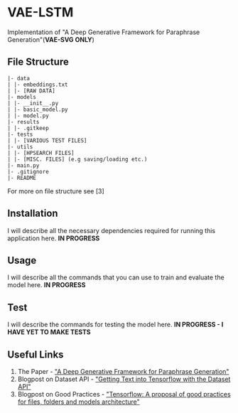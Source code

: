 # VAE-LSTM
Implementation of "A Deep Generative Framework for Paraphrase Generation"(**VAE-SVG ONLY**)

## File Structure
```
|- data
| |- embeddings.txt
| |- [RAW DATA]
|- models
| |- __init__.py
| |- basic_model.py
| |- model.py
|- results
| |- .gitkeep
|- tests
| |- [VARIOUS TEST FILES]
|- utils
| |- [HPSEARCH FILES]
| |- [MISC. FILES] (e.g saving/loading etc.)
|- main.py
|- .gitignore
|- README
```
For more on file structure see [3]

## Installation
I will describe all the necessary dependencies required for running this application here. **IN PROGRESS**

## Usage
I will describe all the commands that you can use to train and evaluate the model here. **IN PROGRESS**

## Test
I will describe the commands for testing the model here. **IN PROGRESS - I HAVE YET TO MAKE TESTS**

## Useful Links
1. The Paper - ["A Deep Generative Framework for Paraphrase Generation"](https://www.cse.iitk.ac.in/users/piyush/papers/deep-paraphrase-aaai2018.pdf)
2. Blogpost on Dataset API - ["Getting Text into Tensorflow with the Dataset API"](https://medium.com/@TalPerry/getting-text-into-tensorflow-with-the-dataset-api-ffb832c8bec6)
3. Blogpost on Good Practices - ["Tensorflow: A proposal of good practices for files, folders and models architecture"](https://blog.metaflow.fr/tensorflow-a-proposal-of-good-practices-for-files-folders-and-models-architecture-f23171501ae3)